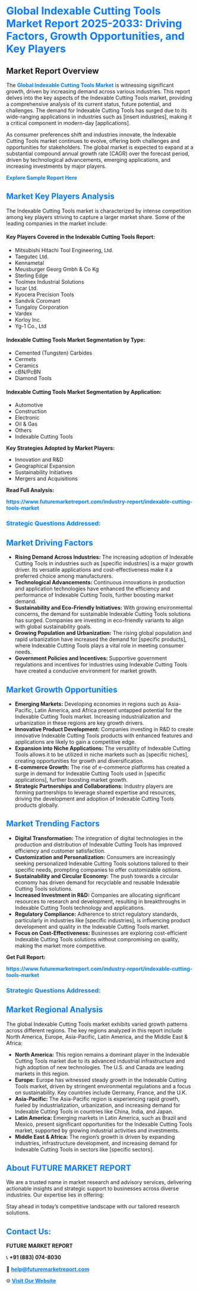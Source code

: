 <h1 style="color: #007BFF;">Global Indexable Cutting Tools Market Report 2025-2033: Driving Factors, Growth Opportunities, and Key Players</h1>

<section id="overview">
<h2>Market Report Overview</h2>
<p>The <a href="https://www.futuremarketreport.com/industry-report/indexable-cutting-tools-market" style="color: #007BFF; text-decoration: none;"><strong>Global Indexable Cutting Tools Market</strong></a> is witnessing significant growth, driven by increasing demand across various industries. This report delves into the key aspects of the Indexable Cutting Tools market, providing a comprehensive analysis of its current status, future potential, and challenges. The demand for Indexable Cutting Tools has surged due to its wide-ranging applications in industries such as [insert industries], making it a critical component in modern-day [applications].</p>
<p>As consumer preferences shift and industries innovate, the Indexable Cutting Tools market continues to evolve, offering both challenges and opportunities for stakeholders. The global market is expected to expand at a substantial compound annual growth rate (CAGR) over the forecast period, driven by technological advancements, emerging applications, and increasing investments by major players.</p>
</section>

<section id="overview">
<p><a href="https://www.futuremarketreport.com/request-sample/reportId=128646" style="color: #007BFF; text-decoration: none;"><strong>Explore Sample Report Here</strong></a></p>
</section>

<section id="key-players">
<h2 style="color: #007BFF;">Market Key Players Analysis</h2>
<p>The Indexable Cutting Tools market is characterized by intense competition among key players striving to capture a larger market share. Some of the leading companies in the market include:</p>
<h4>Key Players Covered in the Indexable Cutting Tools Report:</h4>
<ul><li>Mitsubishi Hitachi Tool Engineering, Ltd.</li><li>Taegutec Ltd.</li><li>Kennametal</li><li>Meusburger Georg Gmbh &amp; Co Kg</li><li>Sterling Edge</li><li>Toolmex Industrial Solutions</li><li>Iscar Ltd.</li><li>Kyocera Precision Tools</li><li>Sandvik Coromant</li><li>Tungaloy Corporation</li><li>Vardex</li><li>Korloy Inc.</li><li>Yg-1 Co., Ltd</li></ul>
<h4>Indexable Cutting Tools Market Segmentation by Type:</h4>
<ul><li>Cemented (Tungsten) Carbides</li><li>Cermets</li><li>Ceramics</li><li>cBN/PcBN</li><li>Diamond Tools</li></ul>

<h4>Indexable Cutting Tools Market Segmentation by Application:</h4>
<ul><li>Automotive</li><li>Construction</li><li>Electronic</li><li>Oil &amp; Gas</li><li>Others</li><li>Indexable Cutting Tools</li></ul>
<p><strong>Key Strategies Adopted by Market Players:</strong></p>
<ul>
<li>Innovation and R&D</li>
<li>Geographical Expansion</li>
<li>Sustainability Initiatives</li>
<li>Mergers and Acquisitions</li>
</ul>
</section>

<section>
<p><strong>Read Full Analysis: </strong></p><a href="https://www.futuremarketreport.com/industry-report/indexable-cutting-tools-market" style="color: #007BFF; text-decoration: none;"><strong>https://www.futuremarketreport.com/industry-report/indexable-cutting-tools-market</strong></a>
<h3 style="color: #007BFF;">Strategic Questions Addressed:</h3>
</section>

<section id="driving-factors">
<h2 style="color: #007BFF;">Market Driving Factors</h2>
<ul>
<li><strong>Rising Demand Across Industries:</strong> The increasing adoption of Indexable Cutting Tools in industries such as [specific industries] is a major growth driver. Its versatile applications and cost-effectiveness make it a preferred choice among manufacturers.</li>
<li><strong>Technological Advancements:</strong> Continuous innovations in production and application technologies have enhanced the efficiency and performance of Indexable Cutting Tools, further boosting market demand.</li>
<li><strong>Sustainability and Eco-Friendly Initiatives:</strong> With growing environmental concerns, the demand for sustainable Indexable Cutting Tools solutions has surged. Companies are investing in eco-friendly variants to align with global sustainability goals.</li>
<li><strong>Growing Population and Urbanization:</strong> The rising global population and rapid urbanization have increased the demand for [specific products], where Indexable Cutting Tools plays a vital role in meeting consumer needs.</li>
<li><strong>Government Policies and Incentives:</strong> Supportive government regulations and incentives for industries using Indexable Cutting Tools have created a conducive environment for market growth.</li>
</ul>
</section>

<section id="growth-opportunities">
<h2 style="color: #007BFF;">Market Growth Opportunities</h2>
<ul>
<li><strong>Emerging Markets:</strong> Developing economies in regions such as Asia-Pacific, Latin America, and Africa present untapped potential for the Indexable Cutting Tools market. Increasing industrialization and urbanization in these regions are key growth drivers.</li>
<li><strong>Innovative Product Development:</strong> Companies investing in R&D to create innovative Indexable Cutting Tools products with enhanced features and applications are likely to gain a competitive edge.</li>
<li><strong>Expansion into Niche Applications:</strong> The versatility of Indexable Cutting Tools allows it to be utilized in niche markets such as [specific niches], creating opportunities for growth and diversification.</li>
<li><strong>E-commerce Growth:</strong> The rise of e-commerce platforms has created a surge in demand for Indexable Cutting Tools used in [specific applications], further boosting market growth.</li>
<li><strong>Strategic Partnerships and Collaborations:</strong> Industry players are forming partnerships to leverage shared expertise and resources, driving the development and adoption of Indexable Cutting Tools products globally.</li>
</ul>
</section>

<section id="trending-factors">
<h2 style="color: #007BFF;">Market Trending Factors</h2>
<ul>
<li><strong>Digital Transformation:</strong> The integration of digital technologies in the production and distribution of Indexable Cutting Tools has improved efficiency and customer satisfaction.</li>
<li><strong>Customization and Personalization:</strong> Consumers are increasingly seeking personalized Indexable Cutting Tools solutions tailored to their specific needs, prompting companies to offer customizable options.</li>
<li><strong>Sustainability and Circular Economy:</strong> The push towards a circular economy has driven demand for recyclable and reusable Indexable Cutting Tools solutions.</li>
<li><strong>Increased Investment in R&D:</strong> Companies are allocating significant resources to research and development, resulting in breakthroughs in Indexable Cutting Tools technology and applications.</li>
<li><strong>Regulatory Compliance:</strong> Adherence to strict regulatory standards, particularly in industries like [specific industries], is influencing product development and quality in the Indexable Cutting Tools market.</li>
<li><strong>Focus on Cost-Effectiveness:</strong> Businesses are exploring cost-efficient Indexable Cutting Tools solutions without compromising on quality, making the market more competitive.</li>
</ul>
</section>

<section>
<p><strong>Get Full Report: </strong></p><a href="https://www.futuremarketreport.com/industry-report/indexable-cutting-tools-market" style="color: #007BFF; text-decoration: none;"><strong>https://www.futuremarketreport.com/industry-report/indexable-cutting-tools-market</strong></a>
<h3 style="color: #007BFF;">Strategic Questions Addressed:</h3>
</section>


<section id="regional-analysis">
<h2 style="color: #007BFF;">Market Regional Analysis</h2>
<p>The global Indexable Cutting Tools market exhibits varied growth patterns across different regions. The key regions analyzed in this report include North America, Europe, Asia-Pacific, Latin America, and the Middle East & Africa:</p>
<ul>
<li><strong>North America:</strong> This region remains a dominant player in the Indexable Cutting Tools market due to its advanced industrial infrastructure and high adoption of new technologies. The U.S. and Canada are leading markets in this region.</li>
<li><strong>Europe:</strong> Europe has witnessed steady growth in the Indexable Cutting Tools market, driven by stringent environmental regulations and a focus on sustainability. Key countries include Germany, France, and the U.K.</li>
<li><strong>Asia-Pacific:</strong> The Asia-Pacific region is experiencing rapid growth, fueled by industrialization, urbanization, and increasing demand for Indexable Cutting Tools in countries like China, India, and Japan.</li>
<li><strong>Latin America:</strong> Emerging markets in Latin America, such as Brazil and Mexico, present significant opportunities for the Indexable Cutting Tools market, supported by growing industrial activities and investments.</li>
<li><strong>Middle East & Africa:</strong> The region’s growth is driven by expanding industries, infrastructure development, and increasing demand for Indexable Cutting Tools in sectors like [specific sectors].</li>
</ul>
</section>

<footer>
<h2 style="color: #007BFF;">About FUTURE MARKET REPORT</h2>
<p>We are a trusted name in market research and advisory services, delivering actionable insights and strategic support to businesses across diverse industries. Our expertise lies in offering:</p>

<p>Stay ahead in today’s competitive landscape with our tailored research solutions.</p>

<h2 style="color: #007BFF;">Contact Us:</h2>
<p><strong>FUTURE MARKET REPORT</strong></p>
<p>📞 <strong>+91 (883) 074-8030</strong></p>
<p>📧 <strong><a href="mailto:help@futuremarketreport.com" style="color: #007BFF;">help@futuremarketreport.com</a></strong></p>
<p>🌐 <strong><a href="https://www.futuremarketreport.com/" style="color: #007BFF;">Visit Our Website</a></strong></p>
</footer>